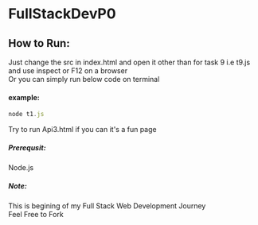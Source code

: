 # FullStackDevP0

## How to Run:

Just change the src in index.html and open it other than for task 9 i.e t9.js and use inspect or F12 on a browser\
Or you can simply run below code on terminal
#### example:
``` Node.js
node t1.js

```
Try to run Api3.html if you can it's a fun page
##### Prerequsit:
Node.js
##### Note:
This is begining of my Full Stack Web Development Journey\
Feel Free to Fork
